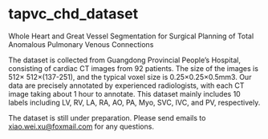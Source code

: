 # tapvc_chd_dataset
Whole Heart and Great Vessel Segmentation for Surgical Planning of Total Anomalous Pulmonary Venous Connections

The dataset is collected from Guangdong Provincial People’s Hospital, consisting of cardiac CT images from 92 patients. The size of the images is 512× 512×(137-251), and
the typical voxel size is 0.25×0.25×0.5mm3. Our data are precisely annotated by experienced radiologists, with each CT image taking about 1 hour to annotate. This dataset mainly includes 10 labels including LV, RV, LA, RA, AO, PA, Myo,
SVC, IVC, and PV, respectively.


The dataset is still under preparation. Please send emails to xiao.wei.xu@foxmail.com for any questions.
